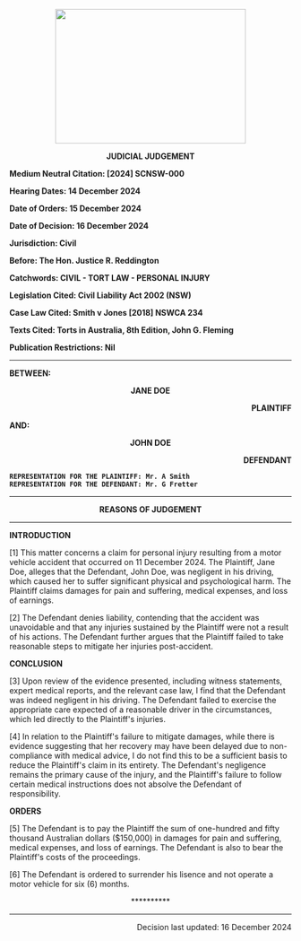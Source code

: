 <p align="center"> 
<img width=340 height =240 src="https://upload.wikimedia.org/wikipedia/commons/thumb/2/21/Coat_of_Arms_of_New_South_Wales.svg/1280px-Coat_of_Arms_of_New_South_Wales.svg.png"> 
</p>

<p align="center"><b>
JUDICIAL JUDGEMENT
</b></p>

<b>
	
Medium Neutral Citation: [2024] SCNSW-000

 	
Hearing Dates: 14 December 2024

Date of Orders: 15 December 2024

Date of Decision: 16 December 2024

Jurisdiction: Civil

Before: The Hon. Justice R. Reddington

Catchwords: CIVIL - TORT LAW - PERSONAL INJURY

Legislation Cited: Civil Liability Act 2002 (NSW)

Case Law Cited: Smith v Jones [2018] NSWCA 234

Texts Cited: Torts in Australia, 8th Edition, John G. Fleming

Publication Restrictions: Nil

---
BETWEEN:
<p align="center"><b>		JANE DOE				</b>
<p align="right">		PLAINTIFF
<p>				AND:
<p align="center"><b>		JOHN DOE			</b>
<p align="right">		DEFENDANT

```
REPRESENTATION FOR THE PLAINTIFF: Mr. A Smith
REPRESENTATION FOR THE DEFENDANT: Mr. G Fretter
```
</b>

---

<p align="center"><b>		REASONS OF JUDGEMENT				</b>

---
	
**INTRODUCTION**

[1] This matter concerns a claim for personal injury resulting from a motor vehicle accident that occurred on 11 December 2024. The Plaintiff, Jane Doe, alleges that the Defendant, John Doe, was negligent in his driving, which caused her to suffer significant physical and psychological harm. The Plaintiff claims damages for pain and suffering, medical expenses, and loss of earnings.

[2] The Defendant denies liability, contending that the accident was unavoidable and that any injuries sustained by the Plaintiff were not a result of his actions. The Defendant further argues that the Plaintiff failed to take reasonable steps to mitigate her injuries post-accident.

**CONCLUSION**

[3] Upon review of the evidence presented, including witness statements, expert medical reports, and the relevant case law, I find that the Defendant was indeed negligent in his driving. The Defendant failed to exercise the appropriate care expected of a reasonable driver in the circumstances, which led directly to the Plaintiff's injuries.

[4] In relation to the Plaintiff's failure to mitigate damages, while there is evidence suggesting that her recovery may have been delayed due to non-compliance with medical advice, I do not find this to be a sufficient basis to reduce the Plaintiff's claim in its entirety. The Defendant's negligence remains the primary cause of the injury, and the Plaintiff's failure to follow certain medical instructions does not absolve the Defendant of responsibility.

**ORDERS**

[5] The Defendant is to pay the Plaintiff the sum of one-hundred and fifty thousand Australian dollars ($150,000) in damages for pain and suffering, medical expenses, and loss of earnings. The Defendant is also to bear the Plaintiff's costs of the proceedings.

[6] The Defendant is ordered to surrender his lisence and not operate a motor vehicle for six (6) months.


<p align="center"> ********** </p>

---
<p align="right">		Decision last updated: 16 December 2024
